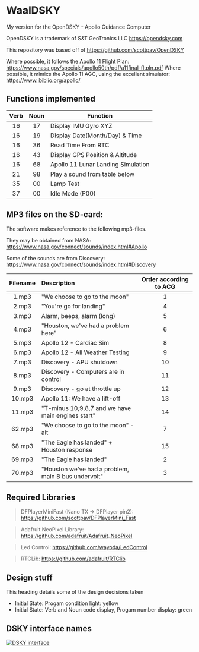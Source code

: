 # WaalDSKY
My version for the OpenDSKY - Apollo Guidance Computer

OpenDSKY is a trademark of S&T GeoTronics LLC  https://opendsky.com

This repository was based off of https://github.com/scottpav/OpenDSKY

Where possible, it follows the Apollo 11 Flight Plan: https://www.nasa.gov/specials/apollo50th/pdf/a11final-fltpln.pdf
Where possible, it mimics the Apollo 11 AGC, using the excellent simulator: https://www.ibiblio.org/apollo/

## Functions implemented

| Verb | Noun | Function |
|:-------------:|:-------------:| -----|
| 16 | 17 | Display IMU Gyro XYZ |
| 16 | 19 | Display Date(Month/Day) & Time |
| 16 | 36 | Read Time From RTC |
| 16 | 43 | Display GPS Position & Altitude |
| 16 | 68 | Apollo 11 Lunar Landing Simulation |
| 21 | 98 | Play a sound from table below | 
| 35 | 00 | Lamp Test |
| 37 | 00 | Idle Mode (P00) |

## MP3 files on the SD-card:
The software makes reference to the following mp3-files.

They may be obtained from NASA: https://www.nasa.gov/connect/sounds/index.html#Apollo

Some of the sounds are from Discovery: https://www.nasa.gov/connect/sounds/index.html#Discovery

| Filename | Description | Order according to ACG |
|:-------------:|:-------------|:-------------:| 
| 1.mp3 | "We choose to go to the moon" | 1 |
| 2.mp3 | "You're go for landing" | 4 | 
| 3.mp3 | Alarm, beeps, alarm (long) | 5 | 
| 4.mp3 | "Houston, we've had a problem here" | 6 | 
| 5.mp3 | Apollo 12 - Cardiac Sim | 8 | 
| 6.mp3 | Apollo 12 - All Weather Testing | 9 | 
| 7.mp3 | Discovery - APU shutdown | 10 |
| 8.mp3 | Discovery - Computers are in control | 11 | 
| 9.mp3 | Discovery - go at throttle up | 12 | 
| 10.mp3 | Apollo 11: We have a lift-off | 13 | 
| 11.mp3 | "T-minus 10,9,8,7 and we have main engines start" | 14 | 
| 62.mp3 | "We choose to go to the moon" - alt | 7 | 
| 68.mp3 | "The Eagle has landed" + Houston response | 15 | 
| 69.mp3 | "The Eagle has landed" | 2 |
| 70.mp3 | "Houston we've had a problem, main B bus undervolt" | 3 | 


## Required Libraries
> DFPlayerMiniFast (Nano TX -> DFPlayer pin2): https://github.com/scottpav/DFPlayerMini_Fast

> Adafruit NeoPixel Library: https://github.com/adafruit/Adafruit_NeoPixel

> Led Control: https://github.com/wayoda/LedControl

> RTCLib: https://github.com/adafruit/RTClib

## Design stuff

This heading details some of the design decisions taken

* Initial State: Progam condition light: yellow
* Initial State: Verb and Noun code display, Progam number display: green

## DSKY interface names
[![DSKY interface](https://upload.wikimedia.org/wikipedia/commons/f/f1/Apollo_DSKY_interface.svg)](https://en.wikipedia.org/wiki/Apollo_Guidance_Computer#DSKY_interface)

